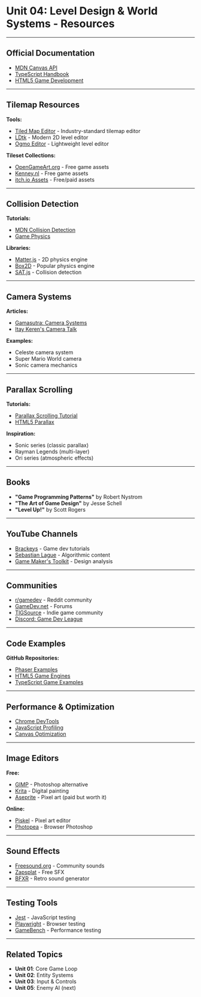 # Unit 04: Level Design & World Systems - Resources

---

## Official Documentation

- [MDN Canvas API](https://developer.mozilla.org/en-US/docs/Web/API/Canvas_API)
- [TypeScript Handbook](https://www.typescriptlang.org/docs/)
- [HTML5 Game Development](https://developer.mozilla.org/en-US/docs/Games)

---

## Tilemap Resources

**Tools:**
- [Tiled Map Editor](https://www.mapeditor.org/) - Industry-standard tilemap editor
- [LDtk](https://ldtk.io/) - Modern 2D level editor
- [Ogmo Editor](https://ogmoeditor.com/) - Lightweight level editor

**Tileset Collections:**
- [OpenGameArt.org](https://opengameart.org/) - Free game assets
- [Kenney.nl](https://kenney.nl/assets) - Free game assets
- [itch.io Assets](https://itch.io/game-assets/free) - Free/paid assets

---

## Collision Detection

**Tutorials:**
- [MDN Collision Detection](https://developer.mozilla.org/en-US/docs/Games/Techniques/2D_collision_detection)
- [Game Physics](https://www.metanetsoftware.com/technique.html)

**Libraries:**
- [Matter.js](https://brm.io/matter-js/) - 2D physics engine
- [Box2D](https://box2d.org/) - Popular physics engine
- [SAT.js](https://github.com/jriecken/sat-js) - Collision detection

---

## Camera Systems

**Articles:**
- [Gamasutra: Camera Systems](https://www.gamedeveloper.com/design/scroll-back-the-theory-and-practice-of-cameras-in-side-scrollers)
- [Itay Keren's Camera Talk](https://www.youtube.com/watch?v=OJJGd6kJb8Q)

**Examples:**
- Celeste camera system
- Super Mario World camera
- Sonic camera mechanics

---

## Parallax Scrolling

**Tutorials:**
- [Parallax Scrolling Tutorial](https://gamedevacademy.org/parallax-scrolling-tutorial/)
- [HTML5 Parallax](https://www.sitepoint.com/parallax-scrolling/)

**Inspiration:**
- Sonic series (classic parallax)
- Rayman Legends (multi-layer)
- Ori series (atmospheric effects)

---

## Books

- **"Game Programming Patterns"** by Robert Nystrom
- **"The Art of Game Design"** by Jesse Schell
- **"Level Up!"** by Scott Rogers

---

## YouTube Channels

- [Brackeys](https://www.youtube.com/user/Brackeys) - Game dev tutorials
- [Sebastian Lague](https://www.youtube.com/c/SebastianLague) - Algorithmic content
- [Game Maker's Toolkit](https://www.youtube.com/c/MarkBrownGMT) - Design analysis

---

## Communities

- [r/gamedev](https://reddit.com/r/gamedev) - Reddit community
- [GameDev.net](https://www.gamedev.net/) - Forums
- [TIGSource](https://forums.tigsource.com/) - Indie game community
- [Discord: Game Dev League](https://discord.gg/gamedev)

---

## Code Examples

**GitHub Repositories:**
- [Phaser Examples](https://github.com/photonstorm/phaser-examples)
- [HTML5 Game Engines](https://github.com/collections/html5-game-engines)
- [TypeScript Game Examples](https://github.com/topics/typescript-game)

---

## Performance & Optimization

- [Chrome DevTools](https://developer.chrome.com/docs/devtools/)
- [JavaScript Profiling](https://developer.mozilla.org/en-US/docs/Web/API/Performance)
- [Canvas Optimization](https://developer.mozilla.org/en-US/docs/Web/API/Canvas_API/Tutorial/Optimizing_canvas)

---

## Image Editors

**Free:**
- [GIMP](https://www.gimp.org/) - Photoshop alternative
- [Krita](https://krita.org/) - Digital painting
- [Aseprite](https://www.aseprite.org/) - Pixel art (paid but worth it)

**Online:**
- [Piskel](https://www.piskelapp.com/) - Pixel art editor
- [Photopea](https://www.photopea.com/) - Browser Photoshop

---

## Sound Effects

- [Freesound.org](https://freesound.org/) - Community sounds
- [Zapsplat](https://www.zapsplat.com/) - Free SFX
- [BFXR](https://www.bfxr.net/) - Retro sound generator

---

## Testing Tools

- [Jest](https://jestjs.io/) - JavaScript testing
- [Playwright](https://playwright.dev/) - Browser testing
- [GameBench](https://www.gamebench.net/) - Performance testing

---

## Related Topics

- **Unit 01**: Core Game Loop
- **Unit 02**: Entity Systems
- **Unit 03**: Input & Controls
- **Unit 05**: Enemy AI (next)
